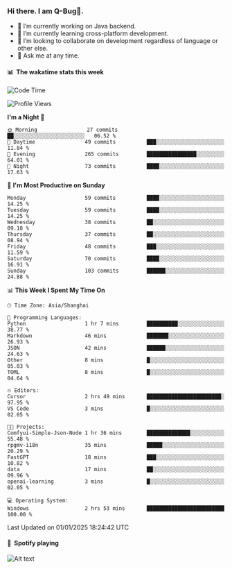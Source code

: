 ### Hi there. I am Q-Bug🐞.

- 🔭 I’m currently working on Java backend.
- 🌱 I’m currently learning cross-platform development.
- 👯 I’m looking to collaborate on development regardless of language or other else.
- 💬 Ask me at any time.

#### 📊 &nbsp;**The wakatime stats this week**  
<!--START_SECTION:waka-->
![Code Time](http://img.shields.io/badge/Code%20Time-196%20hrs%203%20mins-blue)

![Profile Views](http://img.shields.io/badge/Profile%20Views-0-blue)

**I'm a Night 🦉** 

```text
🌞 Morning                27 commits          ██░░░░░░░░░░░░░░░░░░░░░░░   06.52 % 
🌆 Daytime                49 commits          ███░░░░░░░░░░░░░░░░░░░░░░   11.84 % 
🌃 Evening                265 commits         ████████████████░░░░░░░░░   64.01 % 
🌙 Night                  73 commits          ████░░░░░░░░░░░░░░░░░░░░░   17.63 % 
```
📅 **I'm Most Productive on Sunday** 

```text
Monday                   59 commits          ████░░░░░░░░░░░░░░░░░░░░░   14.25 % 
Tuesday                  59 commits          ████░░░░░░░░░░░░░░░░░░░░░   14.25 % 
Wednesday                38 commits          ██░░░░░░░░░░░░░░░░░░░░░░░   09.18 % 
Thursday                 37 commits          ██░░░░░░░░░░░░░░░░░░░░░░░   08.94 % 
Friday                   48 commits          ███░░░░░░░░░░░░░░░░░░░░░░   11.59 % 
Saturday                 70 commits          ████░░░░░░░░░░░░░░░░░░░░░   16.91 % 
Sunday                   103 commits         ██████░░░░░░░░░░░░░░░░░░░   24.88 % 
```


📊 **This Week I Spent My Time On** 

```text
🕑︎ Time Zone: Asia/Shanghai

💬 Programming Languages: 
Python                   1 hr 7 mins         ██████████░░░░░░░░░░░░░░░   38.77 % 
Markdown                 46 mins             ███████░░░░░░░░░░░░░░░░░░   26.93 % 
JSON                     42 mins             ██████░░░░░░░░░░░░░░░░░░░   24.63 % 
Other                    8 mins              █░░░░░░░░░░░░░░░░░░░░░░░░   05.03 % 
TOML                     8 mins              █░░░░░░░░░░░░░░░░░░░░░░░░   04.64 % 

🔥 Editors: 
Cursor                   2 hrs 49 mins       ████████████████████████░   97.95 % 
VS Code                  3 mins              █░░░░░░░░░░░░░░░░░░░░░░░░   02.05 % 

🐱‍💻 Projects: 
Comfyui-Simple-Json-Node 1 hr 36 mins        ██████████████░░░░░░░░░░░   55.48 % 
rpgmv-i18n               35 mins             █████░░░░░░░░░░░░░░░░░░░░   20.29 % 
FastGPT                  18 mins             ███░░░░░░░░░░░░░░░░░░░░░░   10.82 % 
data                     17 mins             ██░░░░░░░░░░░░░░░░░░░░░░░   09.96 % 
openai-learning          3 mins              █░░░░░░░░░░░░░░░░░░░░░░░░   02.05 % 

💻 Operating System: 
Windows                  2 hrs 53 mins       █████████████████████████   100.00 % 
```


 Last Updated on 01/01/2025 18:24:42 UTC
<!--END_SECTION:waka-->

#### 🎵 &nbsp;**Spotify playing**  
![Alt text](https://spotify-recently-played-readme.vercel.app/api?user=e5y1o4x7kdt9kf2blu4wvmb4s&unique={true|1|on|yes})
